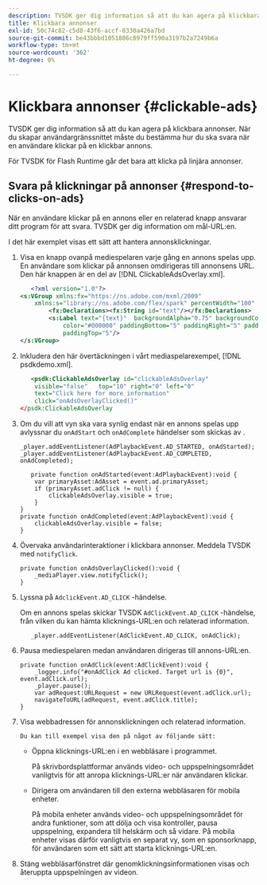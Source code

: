```yaml
---
description: TVSDK ger dig information så att du kan agera på klickbara annonser. När du skapar användargränssnittet måste du bestämma hur du ska svara när en användare klickar på en klickbar annons.
title: Klickbara annonser
exl-id: 50c74c82-c5d8-43f6-accf-8330a426a7bd
source-git-commit: be43bbbd1051886c8979ff590a3197b2a7249b6a
workflow-type: tm+mt
source-wordcount: '362'
ht-degree: 0%

---
```


# Klickbara annonser {#clickable-ads}

TVSDK ger dig information så att du kan agera på klickbara annonser. När du skapar användargränssnittet måste du bestämma hur du ska svara när en användare klickar på en klickbar annons.

För TVSDK för Flash Runtime går det bara att klicka på linjära annonser.

## Svara på klickningar på annonser {#respond-to-clicks-on-ads}

När en användare klickar på en annons eller en relaterad knapp ansvarar ditt program för att svara. TVSDK ger dig information om mål-URL:en.

I det här exemplet visas ett sätt att hantera annonsklickningar.

1. Visa en knapp ovanpå mediespelaren varje gång en annons spelas upp. En användare som klickar på annonsen omdirigeras till annonsens URL. Den här knappen är en del av [!DNL ClickableAdsOverlay.xml].

   ```xml
      <?xml version="1.0"?> 
   <s:VGroup xmlns:fx="https://ns.adobe.com/mxml/2009"  
       xmlns:s="library://ns.adobe.com/flex/spark" percentWidth="100" horizontalAlign="center">     
           <fx:Declarations><fx:String id="text"/></fx:Declarations> 
           <s:Label text="{text}"  backgroundAlpha="0.75" backgroundColor="#DEDEDE"  
               color="#000000" paddingBottom="5" paddingRight="5" paddingLeft="5"  
               paddingTop="5"/> 
   </s:VGroup>
   ```

1. Inkludera den här övertäckningen i vårt mediaspelarexempel, [!DNL psdkdemo.xml].

   ```xml
      <psdk:ClickableAdsOverlay id="clickableAdsOverlay"  
       visible="false"   top="10" right="0" left="0"  
       text="Click here for more information"   
       click="onAdsOverlayClicked()" 
   </psdk:ClickableAdsOverlay
   ```

1. Om du vill att vyn ska vara synlig endast när en annons spelas upp avlyssnar du `onAdStart` och `onAdComplete` händelser som skickas av .

   ```
   _player.addEventListener(AdPlaybackEvent.AD_STARTED, onAdStarted); 
   _player.addEventListener(AdPlaybackEvent.AD_COMPLETED, onAdCompleted); 
   ```

   ```
      private function onAdStarted(event:AdPlaybackEvent):void { 
       var primaryAsset:AdAsset = event.ad.primaryAsset; 
       if (primaryAsset.adClick != null) { 
           clickableAdsOverlay.visible = true;  
       } 
   } 
   private function onAdCompleted(event:AdPlaybackEvent):void { 
       clickableAdsOverlay.visible = false; 
   }
   ```

1. Övervaka användarinteraktioner i klickbara annonser. Meddela TVSDK med `notifyClick`.

   ```
   private function onAdsOverlayClicked():void {     
       _mediaPlayer.view.notifyClick(); 
   }
   ```

1. Lyssna på `AdclickEvent.AD_CLICK` -händelse.

   Om en annons spelas skickar TVSDK `AdClickEvent.AD_CLICK` -händelse, från vilken du kan hämta klicknings-URL:en och relaterad information.

   ```
      _player.addEventListener(AdClickEvent.AD_CLICK, onAdClick);
   ```

1. Pausa mediespelaren medan användaren dirigeras till annons-URL:en.

   ```
   private function onAdClick(event:AdClickEvent):void { 
       _logger.info("#onAdClick Ad clicked. Target url is {0}", event.adClick.url);  
       _player.pause(); 
       var adRequest:URLRequest = new URLRequest(event.adClick.url); 
       navigateToURL(adRequest, event.adClick.title); 
   }
   ```

1. Visa webbadressen för annonsklickningen och relaterad information.

       Du kan till exempel visa den på något av följande sätt:
   
   * Öppna klicknings-URL:en i en webbläsare i programmet.

      På skrivbordsplattformar används video- och uppspelningsområdet vanligtvis för att anropa klicknings-URL:er när användaren klickar.
   * Dirigera om användaren till den externa webbläsaren för mobila enheter.

      På mobila enheter används video- och uppspelningsområdet för andra funktioner, som att dölja och visa kontroller, pausa uppspelning, expandera till helskärm och så vidare. På mobila enheter visas därför vanligtvis en separat vy, som en sponsorknapp, för användaren som ett sätt att starta klicknings-URL:en.

1. Stäng webbläsarfönstret där genomklickningsinformationen visas och återuppta uppspelningen av videon.
